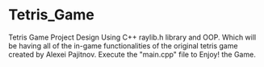 # Tetris_Game

Tetris Game Project Design Using C++ raylib.h library and OOP.
Which will be having all of the in-game functionalities of the original tetris game created by Alexei Pajitnov.
Execute the "main.cpp" file to Enjoy! the Game. 

